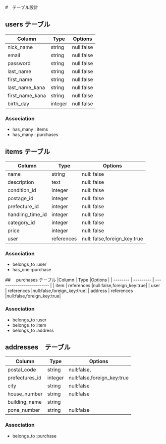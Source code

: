 #　テーブル設計

## users テーブル
|Column         | Type     |Options     |
| ------------- | -------- | ---------- |
|nick_name      |string    | null:false |
|email          |string    | null:false |
|password       |string    | null:false |
|last_name      |string    | null:false |
|first_name     |string    | null:false |
|last_name_kana |string    | null:false |
|first_name_kana|string    | null:false |
|birth_day      |integer   | null:false |
### Association
- has_many : items
- has_many : purchases

## items テーブル
|Column          | Type     |Options                      |
| -------------  | ---------| --------------------------- |
|name            |string    |null: false                  |
|description     |text      |null: false                  |
|condition_id    |integer   |null: false                  |
|postage_id      |integer   |null: false                  |
|prefecture_id   |integer   |null: false                  |
|handling_time_id|integer   |null: false                  |
|category_id     |integer   |null: false                  |
|price           |integer   |null: false                  |
|user            |references|null: false,foreign_key:true |
### Association
- belongs_to :user
- has_one :purchase

##　 purchases テーブル
|Column      | Type     |Options                      |
| --------   | ---------  | ------------------------- |
| item       | references |null:false,foreign_key:true|
| user       | references |null:false,foreign_key:true|
| address    | references |null:false,foreign_key:true|
### Association
- belongs_to :user
- belongs_to :item
- belongs_to :address

##  addresses　テーブル
|Column        | Type     |Options                      |
| ------------ | ---------  | ------------------------- |
|postal_code   | string     |null:false,                |
|prefectures_id| integer    |null:false,foreign_key:true|
|city          | string     |null:false                 |
|house_number  | string     |null:false                 |
|building_name | string     |                           |
|pone_number   | string     |null:false                 |
### Association
- belongs_to :purchase